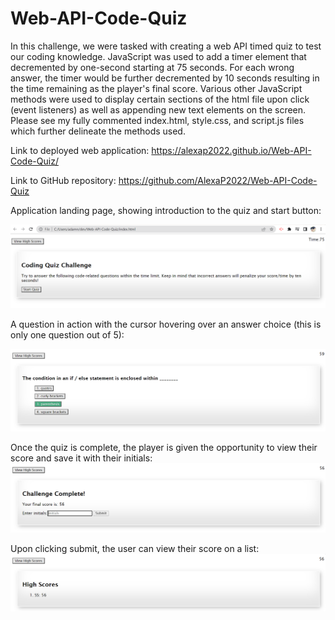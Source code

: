 # Web-API-Code-Quiz
In this challenge, we were tasked with creating a web API timed quiz to test our coding knowledge.  JavaScript was used to add a timer element that decremented by one-second starting at 75 seconds.  For each wrong answer, the timer would be further decremented by 10 seconds resulting in the time remaining as the player's final score.  Various other JavaScript methods were used to display certain sections of the html file upon click (event listeners) as well as appending new text elements on the screen.  Please see my fully commented index.html, style.css, and script.js files which further delineate the methods used.

Link to deployed web application: https://alexap2022.github.io/Web-API-Code-Quiz/

Link to GitHub repository: https://github.com/AlexaP2022/Web-API-Code-Quiz

Application landing page, showing introduction to the quiz and start button:

![ScreenShot](screenshots/screenshot%201.png)

A question in action with the cursor hovering over an answer choice (this is only one question out of 5):

![ScreenShot](screenshots/screenshot%202.png)

Once the quiz is complete, the player is given the opportunity to view their score and save it with their initials:
![ScreenShot](screenshots/screenshot%203.png)

Upon clicking submit, the user can view their score on a list:
![ScreenShot](screenshots/screenshot%204.png)